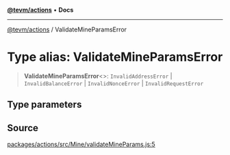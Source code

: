 [**@tevm/actions**](../README.md) • **Docs**

***

[@tevm/actions](../globals.md) / ValidateMineParamsError

# Type alias: ValidateMineParamsError

> **ValidateMineParamsError**\<\>: `InvalidAddressError` \| `InvalidBalanceError` \| `InvalidNonceError` \| `InvalidRequestError`

## Type parameters

## Source

[packages/actions/src/Mine/validateMineParams.js:5](https://github.com/evmts/tevm-monorepo/blob/main/packages/actions/src/Mine/validateMineParams.js#L5)
